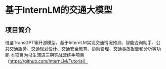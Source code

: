 # 基于InternLM的交通大模型
## 项目简介
借鉴TransGPT等开源模型，基于InternLM实现交通情况预测、智能咨询助手、公共交通服务、交通规划设计、交通安全教育、协助管理、交通事故报告和分析等功能
本项目为书生浦语三期实战营练手项目（https://github.com/InternLM/Tutorial）
